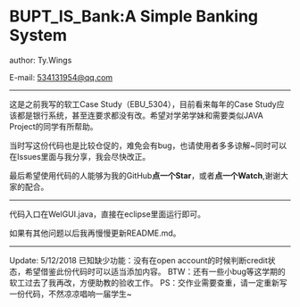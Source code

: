 # BUPT_IS_Bank:A Simple Banking System

author: Ty.Wings

E-mail: 534131954@qq.com

***



这是之前我写的软工Case Study（EBU_5304），目前看来每年的Case Study应该都是银行系统，甚至连要求都没有改。希望对学弟学妹和需要类似JAVA Project的同学有所帮助。

当时写这份代码也是比较仓促的，难免会有bug，也请使用者多多谅解~同时可以在Issues里面与我分享，我会尽快改正。

最后希望使用代码的人能够为我的GitHub**点一个Star**，或者**点一个Watch**,谢谢大家的配合。

***

代码入口在WelGUI.java，直接在eclipse里面运行即可。

如果有其他问题以后我再慢慢更新README.md。

***

Update: 5/12/2018
已知缺少功能：没有在open account的时候判断credit状态，希望借鉴此份代码时可以适当添加内容。
BTW：还有一些小bug等这学期的软工过去了我再改，方便助教的验收工作。
PS：交作业需要查重，请一定重新写一份代码，不然凉凉唱响一届学生~
